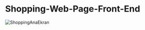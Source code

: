 # Shopping-Web-Page-Front-End

![ShoppingAnaEkran](https://user-images.githubusercontent.com/71833177/151571722-4cc12ae2-00b0-458a-bcd4-86bcfeb6df11.PNG)
